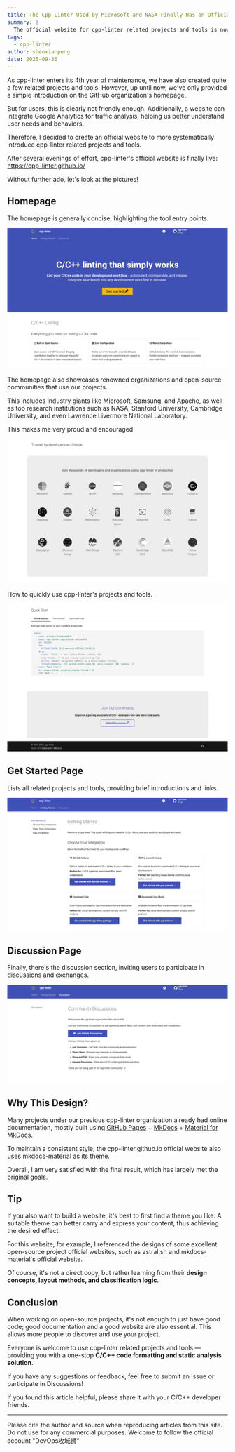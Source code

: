 ```yaml
---
title: The Cpp Linter Used by Microsoft and NASA Finally Has an Official Website!
summary: |
  The official website for cpp-linter related projects and tools is now live at [https://cpp-linter.github.io/](https://cpp-linter.github.io/). Everyone is welcome to visit and use it.
tags:
  - cpp-linter
author: shenxianpeng
date: 2025-09-30
---
```


As cpp-linter enters its 4th year of maintenance, we have also created quite a few related projects and tools. However, up until now, we've only provided a simple introduction on the GitHub organization's homepage.

But for users, this is clearly not friendly enough. Additionally, a website can integrate Google Analytics for traffic analysis, helping us better understand user needs and behaviors.

Therefore, I decided to create an official website to more systematically introduce cpp-linter related projects and tools.

After several evenings of effort, cpp-linter's official website is finally live: https://cpp-linter.github.io/

Without further ado, let's look at the pictures!

## Homepage

The homepage is generally concise, highlighting the tool entry points.

![Homepage-1](index-1.png)

The homepage also showcases renowned organizations and open-source communities that use our projects.

This includes industry giants like Microsoft, Samsung, and Apache, as well as top research institutions such as NASA, Stanford University, Cambridge University, and even Lawrence Livermore National Laboratory.

This makes me very proud and encouraged!

![Homepage-2](index-2.png)

How to quickly use cpp-linter's projects and tools.

![Homepage-3](index-3.png)

## Get Started Page

Lists all related projects and tools, providing brief introductions and links.

![Get Started Page](get-start.png)

## Discussion Page

Finally, there's the discussion section, inviting users to participate in discussions and exchanges.

![Discussion Page](discussion.png)

## Why This Design?

Many projects under our previous cpp-linter organization already had online documentation, mostly built using [GitHub Pages](https://pages.github.com/) + [MkDocs](https://www.mkdocs.org/) + [Material for MkDocs](https://squidfunk.github.io/mkdocs-material/).

To maintain a consistent style, the cpp-linter.github.io official website also uses mkdocs-material as its theme.

Overall, I am very satisfied with the final result, which has largely met the original goals.

## Tip

If you also want to build a website, it's best to first find a theme you like. A suitable theme can better carry and express your content, thus achieving the desired effect.

For this website, for example, I referenced the designs of some excellent open-source project official websites, such as astral.sh and mkdocs-material's official website.

Of course, it's not a direct copy, but rather learning from their **design concepts, layout methods, and classification logic**.

## Conclusion

When working on open-source projects, it's not enough to just have good code; good documentation and a good website are also essential. This allows more people to discover and use your project.

Everyone is welcome to use cpp-linter related projects and tools — providing you with a one-stop **C/C++ code formatting and static analysis solution**.

If you have any suggestions or feedback, feel free to submit an Issue or participate in Discussions!

If you found this article helpful, please share it with your C/C++ developer friends.

---

Please cite the author and source when reproducing articles from this site. Do not use for any commercial purposes. Welcome to follow the official account "DevOps攻城狮"
